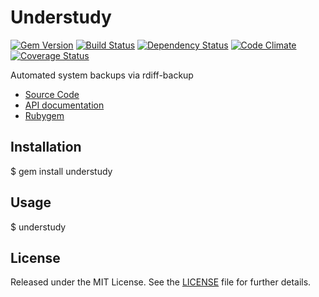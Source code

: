 # Understudy

[![Gem Version](https://badge.fury.io/rb/understudy.png)](http://badge.fury.io/rb/understudy)
[![Build Status](https://travis-ci.org/ketiko/understudy.png?branch=master)](https://travis-ci.org/ketiko/understudy)
[![Dependency Status](https://gemnasium.com/ketiko/understudy.png)](https://gemnasium.com/ketiko/understudy)
[![Code Climate](https://codeclimate.com/github/ketiko/understudy.png)](https://codeclimate.com/github/ketiko/understudy)
[![Coverage Status](https://coveralls.io/repos/ketiko/understudy/badge.png?branch=master)](https://coveralls.io/r/ketiko/understudy?branch=master)


Automated system backups via rdiff-backup

* [Source Code](http://github.com/ketiko/understudy)
* [API documentation](http://rubydoc.info/github/ketiko/understudy/master)
* [Rubygem](http://rubygems.org/gems/understudy)

## Installation

$ gem install understudy

## Usage

$ understudy

## License

Released under the MIT License.  See the [LICENSE][] file for further details.

[license]: LICENSE.txt
